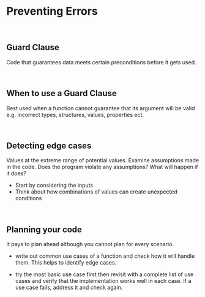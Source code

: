 # Preventing Errors

<br>

## Guard Clause

Code that guarantees data meets certain preconditions before it gets used. 

<br>

## When to use a Guard Clause

Best used when a function cannot guarantee that its argument will be valid e.g. incorrect types, structures, values, properties ect. 

<br>

## Detecting edge cases

Values at the extreme range of potential values. Examine assumptions made in the code. Does the program violate any assumptions? What will happen if it does? 

- Start by considering the inputs 
- Think about how combinations of values can create unexpected conditions

<br>

## Planning your code

It pays to plan ahead although you cannot plan for every scenario.

- write out common use cases of a function and check how it will handle them. This helps to identify edge cases.

- try the most basic use case first then revisit with a complete list of use cases and verify that the implementation works well in each case. If a use case fails, address it and check again. 